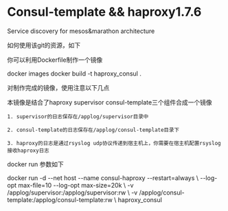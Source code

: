 # Consul-template && haproxy1.7.6
Service discovery for mesos&amp;marathon architecture

如何使用该git的资源，如下 

你可以利用Dockerfile制作一个镜像

docker images docker build -t haproxy_consul . 

对制作完成的镜像，使用注意以下几点 

本镜像是结合了haproxy supervisor consul-template三个组件合成一个镜像 

	1. supervisor的日志保存在/applog/supervisor目录中 
	
	2. consul-template的日志保存在/applog/consul-template目录下 
	
	3. haproxy的日志是通过rsyslog udp协议传递到宿主机上，你需要在宿主机配置rsyslog接收haproxy日志 
	
docker run 参数如下

docker run -d --net host --name consul-haproxy --restart=always \\
	--log-opt max-file=10 --log-opt max-size=20k \\
	-v /applog/supervisor:/applog/supervisor:rw \\
	-v /applog/consul-template:/applog/consul-template:rw \\
	haproxy_consul
 
